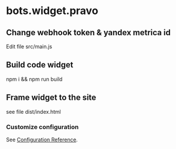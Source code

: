 # bots.widget.pravo

## Change webhook token & yandex metrica id

Edit file src/main.js

## Build code widget

npm i && npm run build

## Frame widget to the site

see file dist/index.html

### Customize configuration
See [Configuration Reference](https://cli.vuejs.org/config/).

